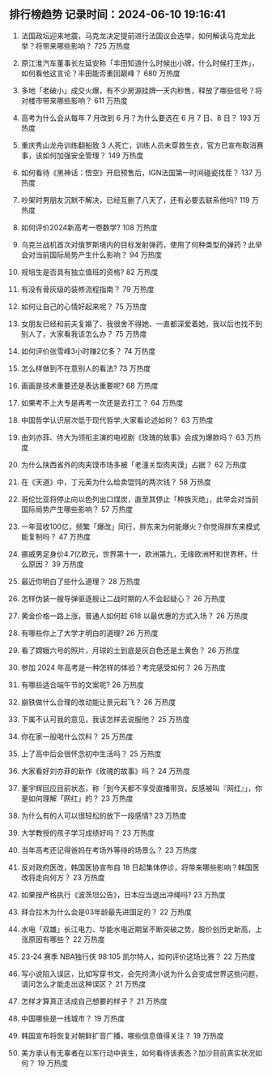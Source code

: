 
## 排行榜趋势 记录时间：2024-06-10 19:16:41
  
  1. 法国政坛迎来地震，马克龙决定提前进行法国议会选举，如何解读马克龙此举？将带来哪些影响？ 725 万热度
    
  2. 原江淮汽车董事长左延安称「丰田知道什么时候出小牌，什么时候打王炸」，如何看他这言论？丰田能否重回巅峰？ 680 万热度
    
  3. 多地「老破小」成交火爆，有不少房源挂牌一天内秒售，释放了哪些信号？将对楼市带来哪些影响？ 611 万热度
    
  4. 高考为什么会从每年 7 月改到 6 月？为什么要选在 6 月 7 日、8 日？ 193 万热度
    
  5. 重庆秀山龙舟训练翻船致 3 人死亡，训练人员未穿救生衣，官方已宣布取消赛事，该如何加强安全管理？ 149 万热度
    
  6. 如何看待《黑神话：悟空》开启预售后，IGN法国第一时间碰瓷找茬？ 137 万热度
    
  7. 吵架时男朋友沉默不解决，已经互删了八天了，还有必要去联系他吗? 119 万热度
    
  8. 如何评价2024新高考一卷数学? 108 万热度
    
  9. 乌克兰战机首次对俄罗斯境内的目标发射弹药，使用了何种类型的弹药？此举会对当前国际局势产生什么影响？ 94 万热度
    
  10. 规培生是否具有独立值班的资格? 82 万热度
    
  11. 有没有骨灰级的装修流程指南？ 79 万热度
    
  12. 如何让自己的心情好起来呢？ 75 万热度
    
  13. 女朋友已经和前夫复婚了、我很舍不得她、一直都深爱着她，我以后也找不到别人了，大家看我该怎么办？ 75 万热度
    
  14. 如何评价张雪峰3小时赚2亿多？ 74 万热度
    
  15. 怎么样做到不在意别人的看法? 73 万热度
    
  16. 画画是技术重要还是表达重要呢? 68 万热度
    
  17. 如果考不上大专是再考一次还是去打工？ 64 万热度
    
  18. 中国哲学认识层次低于现代哲学,大家看论述如何？ 63 万热度
    
  19. 由刘亦菲、佟大为领衔主演的电视剧《玫瑰的故事》会成为爆款吗？ 63 万热度
    
  20. 为什么陕西省外的肉夹馍市场多被「老潼关型肉夹馍」占据？ 62 万热度
    
  21. 在《天道》中，丁元英为什么给卖馄饨的两次钱？ 58 万热度
    
  22. 哥伦比亚将停止向以色列出口煤炭，直至其停止「种族灭绝」，此举会对当前国际局势产生哪些影响？ 57 万热度
    
  23. 一年营收100亿，频繁「爆改」同行，胖东来为何能爆火？你觉得胖东来模式能复制吗？ 47 万热度
    
  24. 挪威男足身价4.7亿欧元，世界第十一，欧洲第九，无缘欧洲杯和世界杯，什么原因？ 39 万热度
    
  25. 最近你明白了些什么道理？ 28 万热度
    
  26. 怎样伪装一艘导弹驱逐舰让二战时期的人不会起疑心？ 26 万热度
    
  27. 黄金价格一路上涨，普通人如何趁 618 以最优惠的方式入场？ 26 万热度
    
  28. 有哪些你上了大学才明白的道理? 26 万热度
    
  29. 看了嫦娥六号的照片，月球的土到底是灰白色还是土黄色？ 26 万热度
    
  30. 参加 2024 年高考是一种怎样的体验？考完感受如何？ 26 万热度
    
  31. 有哪些适合端午节的文案呢? 26 万热度
    
  32. 崩铁做什么合理的改动能让景元起飞？ 26 万热度
    
  33. 下属不认可我的意见，我该怎样去说服他？ 25 万热度
    
  34. 你在家一般喝什么饮料？ 25 万热度
    
  35. 上了高中后会很怀念初中生活吗？ 25 万热度
    
  36. 大家看好刘亦菲的新作《玫瑰的故事》吗？ 24 万热度
    
  37. 董宇辉回应目前状态，称「到今天都不享受直播带货，反感被叫『网红』」，你是如何理解「网红」的？ 23 万热度
    
  38. 为什么有的人可以很轻松的放下一段感情? 23 万热度
    
  39. 大学教授的孩子学习成绩好吗？ 23 万热度
    
  40. 当年高考还记得爸妈在考场外等待的场景么？ 23 万热度
    
  41. 反对政府医改，韩国医协宣布自 18 日起集体停诊，将带来哪些影响？韩国医改将走向何方？ 23 万热度
    
  42. 如果按严格执行《波茨坦公告》，日本应当退出冲绳吗? 23 万热度
    
  43. 拜合拉木为什么会是03年龄最先进国足的？ 22 万热度
    
  44. 水电「双雄」长江电力、华能水电近期呈不断突破之势，股价创历史新高，上涨原因有哪些？ 22 万热度
    
  45. 23-24 赛季 NBA独行侠 98:105 凯尔特人，如何评价这场比赛？ 22 万热度
    
  46. 写小说陷入误区，比如写穿书文，会先捋清小说为什么会变成世界这些问题，请问怎么才能走出这种误区？ 21 万热度
    
  47. 怎样才算真正活成自己想要的样子？ 21 万热度
    
  48. 中国哪些是一线城市？ 19 万热度
    
  49. 韩国宣布将恢复对朝鲜扩音广播，哪些信息值得关注？ 19 万热度
    
  50. 美方承认有无辜者在以军行动中丧生，如何看待该表态？加沙目前真实状况如何？ 19 万热度
    